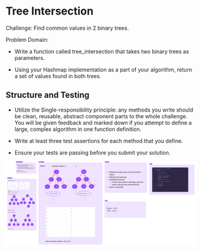 # Tree Intersection

Challenge: Find common values in 2 binary trees.

Problem Domain:

- Write a function called tree_intersection that takes two binary trees as parameters.

- Using your Hashmap implementation as a part of your algorithm, return a set of values found in both trees.

## Structure and Testing

- Utilize the Single-responsibility principle: any methods you write should be clean, reusable, abstract component parts to the whole challenge. You will be given feedback and marked down if you attempt to define a large, complex algorithm in one function definition.

- Write at least three test assertions for each method that you define.

- Ensure your tests are passing before you submit your solution.

![Whiteboard](CC%2032%20(1).png)

